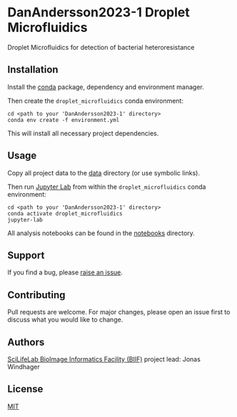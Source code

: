 # DanAndersson2023-1 Droplet Microfluidics

Droplet Microfluidics for detection of bacterial heteroresistance

## Installation

Install the [conda](https://conda.io) package, dependency and environment manager.

Then create the `droplet_microfluidics` conda environment:

    cd <path to your 'DanAndersson2023-1' directory>
    conda env create -f environment.yml

This will install all necessary project dependencies.

## Usage

Copy all project data to the [data](data) directory (or use symbolic links).

Then run [Jupyter Lab](https://jupyter.org) from within the `droplet_microfluidics` conda environment:

    cd <path to your 'DanAndersson2023-1' directory>
    conda activate droplet_microfluidics
    jupyter-lab

All analysis notebooks can be found in the [notebooks](notebooks) directory.

## Support

If you find a bug, please [raise an issue](https://github.com/BIIFSweden/DanAndersson2023-1/issues/new).

## Contributing

Pull requests are welcome. For major changes, please open an issue first to discuss what you would like to change.

## Authors

[SciLifeLab BioImage Informatics Facility (BIIF)](https://biifsweden.github.io) project lead: Jonas Windhager

## License

[MIT](LICENSE)
